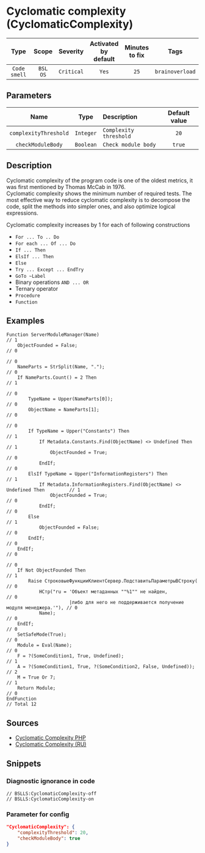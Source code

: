 # Cyclomatic complexity (CyclomaticComplexity)

 |     Type     |        Scope        |  Severity  | Activated<br>by default | Minutes<br>to fix |      Tags       |
 |:------------:|:-------------------:|:----------:|:-----------------------------:|:-----------------------:|:---------------:|
 | `Code smell` | `BSL`<br>`OS` | `Critical` |             `Yes`             |          `25`           | `brainoverload` |

## Parameters

 |         Name          |   Type    | Description            | Default value |
 |:---------------------:|:---------:|:---------------------- |:-------------:|
 | `complexityThreshold` | `Integer` | `Complexity threshold` |     `20`      |
 |   `checkModuleBody`   | `Boolean` | `Check module body`    |    `true`     | 

<!-- Блоки выше заполняются автоматически, не трогать -->
## Description
<!-- Описание диагностики заполняется вручную. Необходимо понятным языком описать смысл и схему работу -->

Cyclomatic complexity of the program code is one of the oldest metrics, it was first mentioned by Thomas McCab in 1976.  
Cyclomatic complexity shows the minimum number of required tests. The most effective way to reduce cyclomatic complexity is to decompose the code, split the methods into simpler ones, and also optimize logical expressions.

Cyclomatic complexity increases by 1 for each of following constructions

- `For ... To .. Do`
- `For each ... Of ... Do`
- `If ... Then`
- `ElsIf ... Then`
- `Else`
- `Try ... Except ... EndTry`
- `GoTo ~Label`
- Binary operations `AND ... OR`
- Ternary operator
- `Procedure`
- `Function`

## Examples
<!-- В данном разделе приводятся примеры, на которые диагностика срабатывает, а также можно привести пример, как можно исправить ситуацию -->

```bsl
Function ServerModuleManager(Name)                                                      // 1
    ObjectFounded = False;                                                              // 0
                                                                                        // 0
    NameParts = StrSplit(Name, ".");                                                    // 0
    If NameParts.Count() = 2 Then                                                       // 1
                                                                                        // 0
        TypeName = Upper(NameParts[0]);                                                 // 0
        ObjectName = NameParts[1];                                                      // 0
                                                                                        // 0
        If TypeName = Upper("Constants") Then                                           // 1
            If Metadata.Constants.Find(ObjectName) <> Undefined Then                    // 1
                ObjectFounded = True;                                                   // 0
            EndIf;                                                                      // 0
        ElsIf TypeName = Upper("InformationRegisters") Then                            // 1
            If Metadata.InformationRegisters.Find(ObjectName) <> Undefined Then         // 1
                ObjectFounded = True;                                                   // 0
            EndIf;                                                                      // 0
        Else                                                                            // 1
            ObjectFounded = False;                                                      // 0
        EndIf;                                                                          // 0
    EndIf;                                                                              // 0
                                                                                        // 0
    If Not ObjectFounded Then                                                           // 1
        Raise СтроковыеФункцииКлиентСервер.ПодставитьПараметрыВСтроку(                  // 0
            НСтр("ru = 'Объект метаданных ""%1"" не найден,                             // 0
                       |либо для него не поддерживается получение модуля менеджера.'"), // 0
            Name);                                                                      // 0
    EndIf;                                                                              // 0
    SetSafeMode(True);                                                                  // 0
    Module = Eval(Name);                                                                // 0
    F = ?(SomeCondition1, True, Undefined);                                             // 1
    А = ?(SomeCondition1, True, ?(SomeCondition2, False, Undefined));                   // 2
    M = True Or 7;                                                                      // 1
    Return Module;                                                                      // 0
EndFunction                                                                              // Total 12
```

## Sources
<!-- Необходимо указывать ссылки на все источники, из которых почерпнута информация для создания диагностики -->


* [Cyclomatic Complexity PHP](https://pdepend.org/documentation/software-metrics/cyclomatic-complexity.html)
* [Cyclomatic Complexity (RU)](https://ru.wikipedia.org/wiki/%D0%A6%D0%B8%D0%BA%D0%BB%D0%BE%D0%BC%D0%B0%D1%82%D0%B8%D1%87%D0%B5%D1%81%D0%BA%D0%B0%D1%8F_%D1%81%D0%BB%D0%BE%D0%B6%D0%BD%D0%BE%D1%81%D1%82%D1%8C)

## Snippets

<!-- Блоки ниже заполняются автоматически, не трогать -->
### Diagnostic ignorance in code

```bsl
// BSLLS:CyclomaticComplexity-off
// BSLLS:CyclomaticComplexity-on
```

### Parameter for config

```json
"CyclomaticComplexity": {
    "complexityThreshold": 20,
    "checkModuleBody": true
}
```
